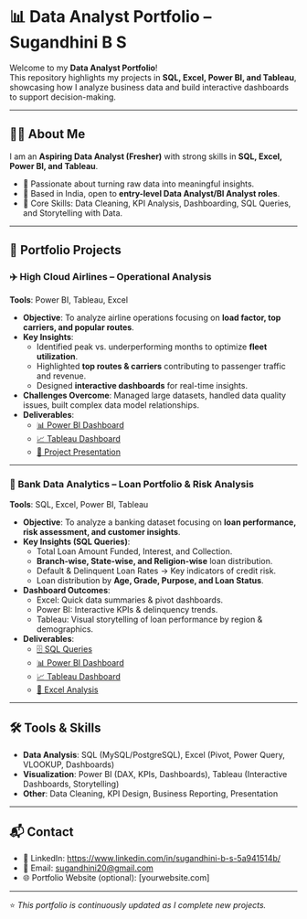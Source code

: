 # 📊 Data Analyst Portfolio – Sugandhini B S

Welcome to my **Data Analyst Portfolio**!  
This repository highlights my projects in **SQL, Excel, Power BI, and Tableau**, showcasing how I analyze business data and build interactive dashboards to support decision-making.  

---

## 👩‍💻 About Me
I am an **Aspiring Data Analyst (Fresher)** with strong skills in **SQL, Excel, Power BI, and Tableau**.  
- 🎯 Passionate about turning raw data into meaningful insights.  
- 📍 Based in India, open to **entry-level Data Analyst/BI Analyst roles**.  
- 🔧 Core Skills: Data Cleaning, KPI Analysis, Dashboarding, SQL Queries, and Storytelling with Data.  

---

## 📂 Portfolio Projects

### ✈️ High Cloud Airlines – Operational Analysis  
**Tools**: Power BI, Tableau, Excel  
- **Objective**: To analyze airline operations focusing on **load factor, top carriers, and popular routes**.  
- **Key Insights**:  
  - Identified peak vs. underperforming months to optimize **fleet utilization**.  
  - Highlighted **top routes & carriers** contributing to passenger traffic and revenue.  
  - Designed **interactive dashboards** for real-time insights.  
- **Challenges Overcome**: Managed large datasets, handled data quality issues, built complex data model relationships.  
- **Deliverables**:  
  - [📊 Power BI Dashboard](./PowerBI/Group-1HighCloudAirlines.pbix)  
  - [📈 Tableau Dashboard](./Tableau/Group-1HighCloudAirlines.twbx)  
  - [📑 Project Presentation](./Excel/Group-1HighCloudAirlinesPPT.pptx)  

---

### 🏦 Bank Data Analytics – Loan Portfolio & Risk Analysis  
**Tools**: SQL, Excel, Power BI, Tableau  
- **Objective**: To analyze a banking dataset focusing on **loan performance, risk assessment, and customer insights**.  
- **Key Insights (SQL Queries)**:  
  - Total Loan Amount Funded, Interest, and Collection.  
  - **Branch-wise, State-wise, and Religion-wise** loan distribution.  
  - Default & Delinquent Loan Rates → Key indicators of credit risk.  
  - Loan distribution by **Age, Grade, Purpose, and Loan Status**.  
- **Dashboard Outcomes**:  
  - Excel: Quick data summaries & pivot dashboards.  
  - Power BI: Interactive KPIs & delinquency trends.  
  - Tableau: Visual storytelling of loan performance by region & demographics.  
- **Deliverables**:  
  - [🗄 SQL Queries](./SQL/BankDataAnalytics.sql)  
  - [📊 Power BI Dashboard](./PowerBI/BankDataAnalytics.pbix)  
  - [📈 Tableau Dashboard](./Tableau/BankDataAnalytics.twbx)  
  - [📑 Excel Analysis](./Excel/BankDataAnalytics.xlsx)  

---

## 🛠 Tools & Skills
- **Data Analysis**: SQL (MySQL/PostgreSQL), Excel (Pivot, Power Query, VLOOKUP, Dashboards)  
- **Visualization**: Power BI (DAX, KPIs, Dashboards), Tableau (Interactive Dashboards, Storytelling)  
- **Other**: Data Cleaning, KPI Design, Business Reporting, Presentation  

---

## 📬 Contact
- 💼 LinkedIn: https://www.linkedin.com/in/sugandhini-b-s-5a941514b/
- 📧 Email: sugandhini20@gmail.com
- 🌐 Portfolio Website (optional): [yourwebsite.com]  

---

⭐ *This portfolio is continuously updated as I complete new projects.*
